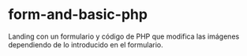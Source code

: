 # form-and-basic-php
Landing con un formulario y código de PHP que modifica las imágenes dependiendo de lo introducido en el formulario.
